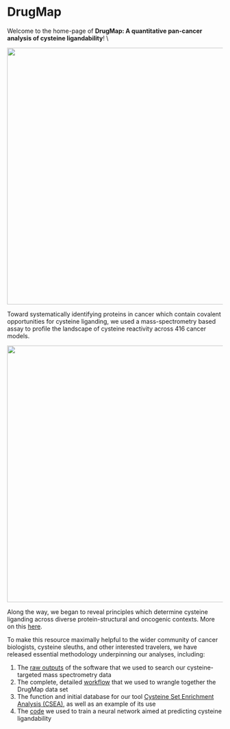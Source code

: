 # DrugMap

Welcome to the home-page of **DrugMap: A quantitative pan-cancer analysis of cysteine ligandability**!  \


<p align="center">
  <img src="https://github.com/bplab-compbio/DrugMap/blob/main/src/images/circos.png" width="700" height="600">
</p>

Toward systematically identifying proteins in cancer which contain covalent opportunities for cysteine liganding, we used a mass-spectrometry based assay to profile the landscape of cysteine reactivity across 416 cancer models. 

<p align="center">
  <img src="https://github.com/bplab-compbio/DrugMap/blob/main/src/images/cysteine.architecture.png"  width="600" height="600">
</p>

Along the way, we began to reveal principles which determine cysteine liganding across diverse protein-structural and oncogenic contexts. More on this [here](https://www.cell.com/cell/abstract/S0092-8674(24)00318-0#secsectitle0020).

To make this resource maximally helpful to the wider community of cancer biologists, cysteine sleuths, and other interested travelers, we have released essential methodology underpinning our analyses, including:

1. The [raw outputs](https://github.com/bplab-compbio/DrugMap/tree/main/Data) of the software that we used to search our cysteine-targeted mass spectrometry data
2. The complete, detailed [workflow](https://github.com/bplab-compbio/DrugMap/blob/main/src/misc/wrangle.m) that we used to wrangle together the DrugMap data set
3. The function and initial database for our tool [Cysteine Set Enrichment Analysis (CSEA)](https://github.com/bplab-compbio/DrugMap/tree/main/CSEA), as well as an example of its use
4. The [code](https://github.com/bplab-compbio/DrugMap/tree/main/src/neuralnet) we used to train a neural network aimed at predicting cysteine ligandability
